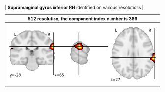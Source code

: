 


| **Supramarginal gyrus inferior RH** identified on various resolutions |

| 512 resolution, the component index number is 386|  
|:---:|  
| ![Component 512](../512/final/386.jpg "From component 512: Supramarginal gyrus inferior RH") |